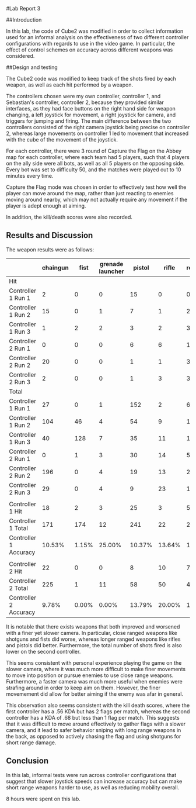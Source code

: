 #Lab Report 3

##Introduction

In this lab, the code of Cube2 was modified in order to collect information used for an informal analysis on the effectiveness of
two different controller configurations with regards to use in the video game. In particular, the effect of control schemes on
accuracy across different weapons was considered.

##Design and testing

The Cube2 code was modified to keep track of the shots fired by each weapon, as well as each hit performed by a weapon.

The controllers chosen were my own controller, controller 1, and Sebastian's controller, controller 2, because they provided similar interfaces, as they had face buttons on the right hand side for weapon changing, a left joystick for movement, a right joystick for camera, and triggers
for jumping and firing.
The main difference between the two controllers consisted of the right camera joystick being precise on controller 2, whereas
large movements on controller 1 led to movement that increased with the cube of the movement of the joystick.

For each controller,
there were 3 round of Capture the Flag on the Abbey map for each controller, where each team had 5 players, such that 4 players
on the ally side were all bots, as well as all 5 players on the opposing side. Every bot was set to difficulty 50, and the matches
were played out to 10 minutes every time.

Capture the Flag mode was chosen in order to effectively test how well the player can move around the map, rather than just
reacting to enemies moving around nearby, which may not actually require any movement if the player is adept enough at aiming.

In addition, the kill/death scores were also recorded.

## Results and Discussion

The weapon results were as follows:


|                       | chaingun | fist  | grenade launcher | pistol | rifle  | rocketlauncher | shotgun | Total  |
|-----------------------|----------|-------|------------------|--------|--------|----------------|---------|--------|
| Hit                   |          |       |                  |        |        |                |         |        |
| Controller 1 Run 1    | 2        | 0     | 0                | 15     | 0      | 0              | 7       | 24     |
| Controller 1 Run 2    | 15       | 0     | 1                | 7      | 1      | 2              | 17      | 43     |
| Controller 1 Run 3    | 1        | 2     | 2                | 3      | 2      | 3              | 15      | 28     |
| Controller 2 Run 1    | 0        | 0     | 0                | 6      | 6      | 1              | 0       | 13     |
| Controller 2 Run 2    | 20       | 0     | 0                | 1      | 1      | 3              | 10      | 35     |
| Controller 2 Run 3    | 2        | 0     | 0                | 1      | 3      | 3              | 1       | 10     |
| Total                 |          |       |                  |        |        |                |         |        |
| Controller 1 Run 1    | 27       | 0     | 1                | 152    | 2      | 6              | 16      | 204    |
| Controller 1 Run 2    | 104      | 46    | 4                | 54     | 9      | 12             | 36      | 265    |
| Controller 1 Run 3    | 40       | 128   | 7                | 35     | 11     | 10             | 22      | 253    |
| Controller 2 Run 1    | 0        | 1     | 3                | 30     | 14     | 5              | 1       | 54     |
| Controller 2 Run 2    | 196      | 0     | 4                | 19     | 13     | 25             | 17      | 274    |
| Controller 2 Run 3    | 29       | 0     | 4                | 9      | 23     | 11             | 6       | 82     |
|                       |          |       |                  |        |        |                |         |        |
| Controller 1 Hit      | 18       | 2     | 3                | 25     | 3      | 5              | 39      | 95     |
| Controller 1 Total    | 171      | 174   | 12               | 241    | 22     | 28             | 74      | 722    |
| Controller 1 Accuracy | 10.53%   | 1.15% | 25.00%           | 10.37% | 13.64% | 17.86%         | 52.70%  | 13.16% |
|                       |          |       |                  |        |        |                |         |        |
| Controller 2 Hit      | 22       | 0     | 0                | 8      | 10     | 7              | 11      | 58     |
| Controller 2 Total    | 225      | 1     | 11               | 58     | 50     | 41             | 24      | 410    |
| Controller 2 Accuracy | 9.78%    | 0.00% | 0.00%            | 13.79% | 20.00% | 17.07%         | 45.83%  | 14.15% |

It is notable that there exists weapons that both improved and worsened with a finer yet slower camera. In particular, close
ranged weapons like shotguns and fists did worse, whereas longer ranged weapons like rifles and pistols did better. Furthermore,
the total number of shots fired is also lower on the second controller.

This seems consistent with personal experience playing the game on the slower camera, where it was much more difficult to make
finer movements to move into position or pursue enemies to use close range weapons. Furthermore, a faster camera was much
more useful when enemies were strafing around in order to keep aim on them. However, the finer movemement did allow for
better aiming if the enemy was afar in general.

This observation also seems consistent with the kill death scores, where the first controller has a .56 KDA but has 2 flags per match, whereas the second
controller has a KDA of .68 but less than 1 flag per match. This suggests that it was difficult to move around effectively to
gather flags with a slower camera, and it lead to safer behavior sniping with long range weapons in the back, as opposed to actively
chasing the flag and using shotguns for short range damage.


## Conclusion

In this lab, informal tests were run across controller configurations that suggest that slower joystick speeds can increase
accuracy but can make short range weapons harder to use, as well as reducing mobility overall.

8 hours were spent on this lab.
